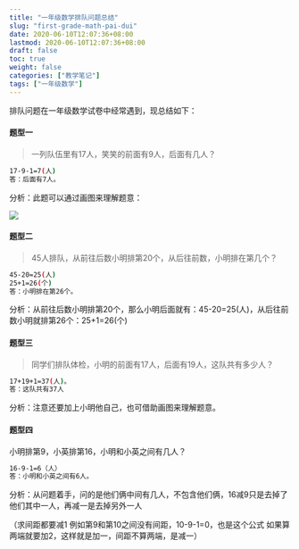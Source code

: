 ```yaml
---
title: "一年级数学排队问题总结"
slug: "first-grade-math-pai-dui"
date: 2020-06-10T12:07:36+08:00
lastmod: 2020-06-10T12:07:36+08:00
draft: false
toc: true
weight: false
categories: ["教学笔记"]
tags: ["一年级数学"]
---
```


 排队问题在一年级数学试卷中经常遇到，现总结如下：

#### 题型一

> 一列队伍里有17人，笑笑的前面有9人，后面有几人？

```bash
17-9-1=7(人)
答：后面有7人。
```

分析：此题可以通过画图来理解题意：

![](https://cdn.jsdelivr.net/gh/iwyang/pic/20200721154555.jpg)

#### 题型二

> 45人排队，从前往后数小明排第20个，从后往前数，小明排在第几个？

```bash
45-20=25(人)    
25+1=26(个)
答：小明排在第26个。
```

分析：从前往后数小明排第20个，那么小明后面就有：45-20=25(人)，从后往前数小明就排第26个：25+1=26(个)

#### 题型三

> 同学们排队体检，小明的前面有17人，后面有19人，这队共有多少人？

```bash
17+19+1=37(人)。
答：这队共有37人
```

分析：注意还要加上小明他自己，也可借助画图来理解题意。

#### 题型四

小明排第9，小英排第16，小明和小英之间有几人？

```bash
16-9-1=6（人）
答：小明和小英之间有6人。
```

分析：从问题着手，问的是他们俩中间有几人，不包含他们俩，16减9只是去掉了他们其中一人，再减一是去掉另外一人

（求间距都要减1  例如第9和第10之间没有间距，10-9-1=0，也是这个公式  如果算两端就要加2，这样就是加一，间距不算两端，是减一）